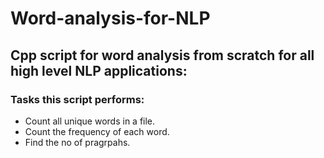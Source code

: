 # Word-analysis-for-NLP
## Cpp script for word analysis from scratch for all high level NLP applications:
### Tasks this script performs:
* Count all unique words in a file.
* Count the frequency of each word.
* Find the no of pragrpahs.

